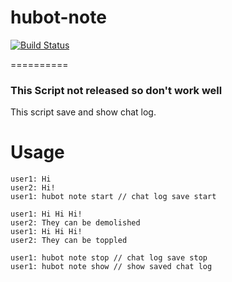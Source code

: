 # hubot-note
[![Build Status](ttps://secure.travis-ci.org/ota42y/hubot-note.png?branch=master)](http://travis-ci.org/ota42y/hubot-note)

==========
### This Script not released so don't work well

This script save and show chat log.


# Usage

```
user1: Hi
user2: Hi!
user1: hubot note start // chat log save start

user1: Hi Hi Hi!
user2: They can be demolished
user1: Hi Hi Hi!
user2: They can be toppled

user1: hubot note stop // chat log save stop
user1: hubot note show // show saved chat log

```
